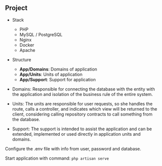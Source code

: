 ## Project

- Stack
    - PHP
    - MySQL / PostgreSQL
    - Nginx
    - Docker
    - Apache

- Structure
    - <strong>App/Domains</strong>: Domains of application
    - <strong>App/Units</strong>: Units of application
    - <strong>App/Support</strong>: Support for application

- Domains: Responsible for connecting the database with the entity with the application and isolation of the business rule of the entire system.
- Units: The units are responsible for user requests, so she handles the route, calls a controller, and indicates which view will be returned to the client, considering calling repository contracts to call something from the database.
- Support: The support is intended to assist the application and can be extended, implemented or used directly in application units and domains.


Configure the .env file with info from user, password and database.

Start application with command: `php artisan serve`